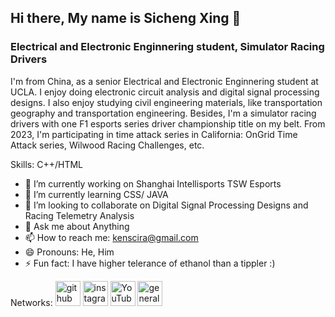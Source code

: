 ## Hi there, My name is Sicheng Xing 👋
### Electrical and Electronic Enginnering student, Simulator Racing Drivers
I'm from China, as a senior Electrical and Electronic Enginnering student at UCLA. 
I enjoy doing electronic circuit analysis and digital signal processing designs.
I also enjoy studying civil engineering materials, like transportation geography and transportation engineering.
Besides, I'm a simulator racing drivers with one F1 esports series driver championship title on my belt. 
From 2023, I'm participating in time attack series in California: OnGrid Time Attack series, Wilwood Racing Challenges, etc.


Skills: C++/HTML

- 🔭 I’m currently working on Shanghai Intellisports TSW Esports 
- 🌱 I’m currently learning CSS/ JAVA 
- 👯 I’m looking to collaborate on Digital Signal Processing Designs and Racing Telemetry Analysis 
- 💬 Ask me about Anything 
- 📫 How to reach me: kenscira@gmail.com 
- 😄 Pronouns: He, Him 
- ⚡ Fun fact: I have higher telerance of ethanol than a tippler :) 

Networks:
[<img src='https://cdn.jsdelivr.net/npm/simple-icons@3.0.1/icons/github.svg' alt='github' height='40'>](https://github.com/Corsac49) 
[<img src='https://cdn.jsdelivr.net/npm/simple-icons@3.0.1/icons/instagram.svg' alt='instagram' height='40'>](https://www.instagram.com/bieqiang/) 
[<img src='https://cdn.jsdelivr.net/npm/simple-icons@3.0.1/icons/youtube.svg' alt='YouTube' height='40'>](https://www.youtube.com/channel/Heart49) 
[<img src='https://cdn.jsdelivr.net/npm/simple-icons@3.0.1/icons/generalmotors.svg' alt='generalmotors' height='40'>](https://www.facebook.com/CorvetteChallenge/)  


 
